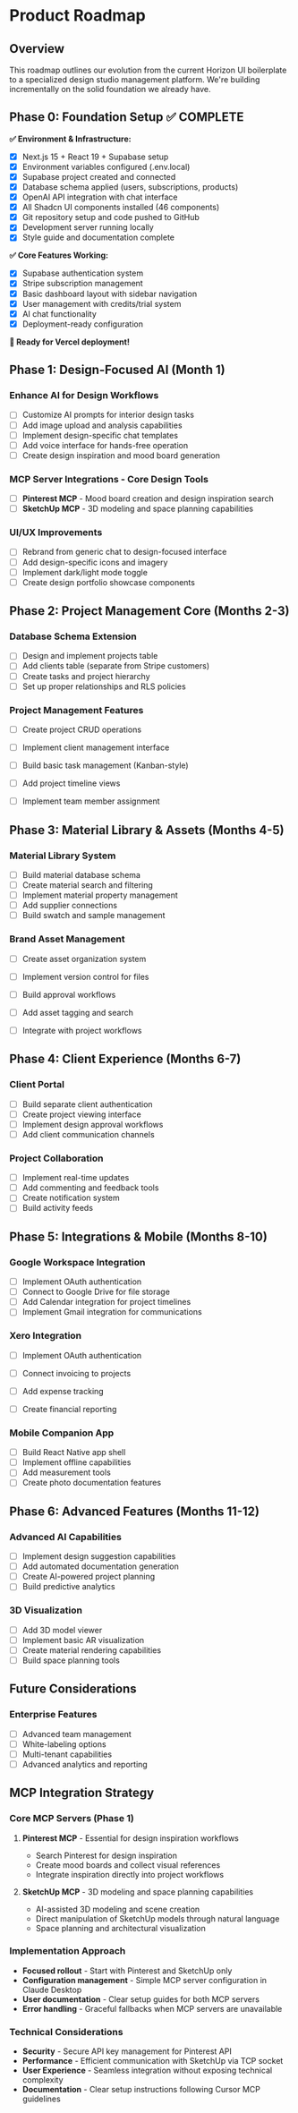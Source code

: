 # Product Roadmap

## Overview

This roadmap outlines our evolution from the current Horizon UI boilerplate to a specialized design studio management platform. We're building incrementally on the solid foundation we already have.

## Phase 0: Foundation Setup ✅ COMPLETE

**✅ Environment & Infrastructure:**
- [x] Next.js 15 + React 19 + Supabase setup
- [x] Environment variables configured (.env.local)
- [x] Supabase project created and connected
- [x] Database schema applied (users, subscriptions, products)
- [x] OpenAI API integration with chat interface
- [x] All Shadcn UI components installed (46 components)
- [x] Git repository setup and code pushed to GitHub
- [x] Development server running locally
- [x] Style guide and documentation complete

**✅ Core Features Working:**
- [x] Supabase authentication system
- [x] Stripe subscription management
- [x] Basic dashboard layout with sidebar navigation
- [x] User management with credits/trial system
- [x] AI chat functionality
- [x] Deployment-ready configuration

**🚀 Ready for Vercel deployment!**

## Phase 1: Design-Focused AI (Month 1)

### Enhance AI for Design Workflows
- [ ] Customize AI prompts for interior design tasks
- [ ] Add image upload and analysis capabilities
- [ ] Implement design-specific chat templates
- [ ] Add voice interface for hands-free operation
- [ ] Create design inspiration and mood board generation

### MCP Server Integrations - Core Design Tools
- [ ] **Pinterest MCP** - Mood board creation and design inspiration search
- [ ] **SketchUp MCP** - 3D modeling and space planning capabilities

### UI/UX Improvements
- [ ] Rebrand from generic chat to design-focused interface
- [ ] Add design-specific icons and imagery
- [ ] Implement dark/light mode toggle
- [ ] Create design portfolio showcase components

## Phase 2: Project Management Core (Months 2-3)

### Database Schema Extension
- [ ] Design and implement projects table
- [ ] Add clients table (separate from Stripe customers)
- [ ] Create tasks and project hierarchy
- [ ] Set up proper relationships and RLS policies

### Project Management Features
- [ ] Create project CRUD operations
- [ ] Implement client management interface
- [ ] Build basic task management (Kanban-style)
- [ ] Add project timeline views
- [ ] Implement team member assignment



## Phase 3: Material Library & Assets (Months 4-5)

### Material Library System
- [ ] Build material database schema
- [ ] Create material search and filtering
- [ ] Implement material property management
- [ ] Add supplier connections
- [ ] Build swatch and sample management

### Brand Asset Management
- [ ] Create asset organization system
- [ ] Implement version control for files
- [ ] Build approval workflows
- [ ] Add asset tagging and search
- [ ] Integrate with project workflows



## Phase 4: Client Experience (Months 6-7)

### Client Portal
- [ ] Build separate client authentication
- [ ] Create project viewing interface
- [ ] Implement design approval workflows
- [ ] Add client communication channels

### Project Collaboration
- [ ] Implement real-time updates
- [ ] Add commenting and feedback tools
- [ ] Create notification system
- [ ] Build activity feeds

## Phase 5: Integrations & Mobile (Months 8-10)

### Google Workspace Integration
- [ ] Implement OAuth authentication
- [ ] Connect to Google Drive for file storage
- [ ] Add Calendar integration for project timelines
- [ ] Implement Gmail integration for communications

### Xero Integration
- [ ] Implement OAuth authentication
- [ ] Connect invoicing to projects
- [ ] Add expense tracking
- [ ] Create financial reporting



### Mobile Companion App
- [ ] Build React Native app shell
- [ ] Implement offline capabilities
- [ ] Add measurement tools
- [ ] Create photo documentation features

## Phase 6: Advanced Features (Months 11-12)

### Advanced AI Capabilities
- [ ] Implement design suggestion capabilities
- [ ] Add automated documentation generation
- [ ] Create AI-powered project planning
- [ ] Build predictive analytics

### 3D Visualization
- [ ] Add 3D model viewer
- [ ] Implement basic AR visualization
- [ ] Create material rendering capabilities
- [ ] Build space planning tools

## Future Considerations

### Enterprise Features
- [ ] Advanced team management
- [ ] White-labeling options
- [ ] Multi-tenant capabilities
- [ ] Advanced analytics and reporting

## MCP Integration Strategy

### Core MCP Servers (Phase 1)
1. **Pinterest MCP** - Essential for design inspiration workflows
   - Search Pinterest for design inspiration
   - Create mood boards and collect visual references
   - Integrate inspiration directly into project workflows

2. **SketchUp MCP** - 3D modeling and space planning capabilities
   - AI-assisted 3D modeling and scene creation
   - Direct manipulation of SketchUp models through natural language
   - Space planning and architectural visualization

### Implementation Approach
- **Focused rollout** - Start with Pinterest and SketchUp only
- **Configuration management** - Simple MCP server configuration in Claude Desktop
- **User documentation** - Clear setup guides for both MCP servers
- **Error handling** - Graceful fallbacks when MCP servers are unavailable

### Technical Considerations
- **Security** - Secure API key management for Pinterest API
- **Performance** - Efficient communication with SketchUp via TCP socket
- **User Experience** - Seamless integration without exposing technical complexity
- **Documentation** - Clear setup instructions following Cursor MCP guidelines
